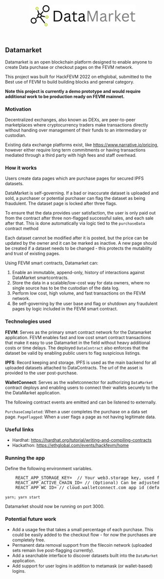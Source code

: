 <br/>
<p align='center'>
    <img src="./img/logo_trans.png" width=350/>
</p>

<br/>

Datamarket
---

Datamarket is an open blockchain platform designed to enable anyone to create Data purchase or checkout pages on the FEVM network. 

This project was built for HackFEVM 2022 on ethglobal, submitted to the Best use of FEVM to build building blocks and general category.

<b>Note this project is currently a demo prototype and would require additional work to be production ready on FEVM mainnet.</b>

### Motivation

Decentralized exchanges, also known as DEXs, are peer-to-peer marketplaces where cryptocurrency traders make transactions directly without handing over management of their funds to an intermediary or custodian.

Existing data exchange platforms exist, like https://www.narrative.io/pricing, however either require long term commitments or having transactions mediated through a third party with high fees and staff overhead.

### How it works

Users create data pages which are purchase pages for secured IPFS datasets.

DataMarket is self-governing. If a bad or inaccurate dataset is uploaded and sold, a purchaser or potential purchaser can flag the dataset as being fraudulent. The dataset page is locked after three flags.

To ensure that the data provides user satisfaction, the user is only paid out from the contract after three non-flagged successful sales, and each sale after that. This is done automatically via logic tied to the `purchaseData` contract method 

Each dataset cannot be modified after it is posted, but the price can be updated by the owner and it can be marked as inactive. A new page should be created if a dataset needs to be changed - this protects the mutability and trust of existing pages.


Using FEVM smart contracts, Datamarket can:
1. Enable an immutable, append-only, history of interactions against DataMarket smartcontracts.
2. Store the data in a scalable/low-cost way for data owners, where no single source has to be the custodian of the data log.
3. Perform low cost, high volume, and fast transactions on the FEVM network.
4. Be self-governing by the user base and flag or shutdown any fraudulent pages by logic included in the FEVM smart contract.

### Technologies used

**FEVM**: Serves as the primary smart contract network for the Datamarket application. FEVM enables fast and low cost smart contract transactions that make it easy to use Datamarket in the field without heavy additional costs or time delays. The deployed `DataContract` also enforces that the dataset be valid by enabling public users to flag suspicious listings.

**IPFS**: Record keeping and storage. IPFS is used as the main backend for all uploaded datasets attached to DataContracts. The url of the asset is provided to the user post-purchase.

**WalletConnect**: Serves as the walletconnector for authorizing `DataMarket` contract deploys and enabling users to connect their wallets securely to the the DataMarket application.

The following contract events are emitted and can be listened to externally.

`PurchaseCompleted`: When a user completes the purchase on a data set page.
`PageFlagged`: When a user flags a page as not having legitimate data.


### Useful links
* Hardhat: https://hardhat.org/tutorial/writing-and-compiling-contracts
* Hackathon: https://ethglobal.com/events/hackfevm/home

### Running the app

Define the following environment variables.

<pre>
    REACT_APP_STORAGE_KEY=  // Your web3.storage key, used for IPFS storage of datasets.
    REACT_APP_ACTIVE_CHAIN_ID= // (Optional) Can be adjusted to FEVM mainnet in the future, for now this field should be unset or set to 31415 for wallaby testnet.
    REACT_APP_WC_ID= // cloud.walletconnect.com app id (defaults to a demo app id).
</pre>


`yarn; yarn start`

Datamarket should now be running on port 3000.

### Potential future work
* Add a usage fee that takes a small percentage of each purchase. This could be easily added to the checkout flow - for now the purchases are completely free.
* Permanent data removal support from the filecoin network (uploaded sets remain live post-flagging currently).
* Add a searchable interface to discover datasets built into the `DataMarket` application.
* Add support for user logins in addition to metamask (or wallet-based) logins.

<!--
## Screenshots / User flow

### Home page

<img src="./img/home.png" width=800 />

### Connecting wallet

<img src="./img/wallet.png" width=800 />


### Creating a new data listing

<img src="./img/confirm.png" width=800 />


### Deployed

<img src="./img/deployed.png" width=800 />


### IPFS listing of a hosted asset

<img src="./img/ipfs.png" width=800 />

### Purchase page for a dataset

<img src="./img/listing.png" width=800 />

### Contract structure

<img src="./img/code.png width=800 />

### Contract history

<img src="./img/history.png width=800 />


### Deployed contract

<img src="./img/contract.png width=800 />






-->
<!--

Demo flow:
Web Article stating problem
- https://www.narrative.io/
Intro solution / website
Connect wallet
Create datamarket listing
- Original box image (IPFS/Filecoin for persistent, decentralized storage.)
- Adds funds to the contract to do chainlink interaction
Show deployed contract (FEVM, good for high volume packages or shipments)
Send a contract update with description.
Show contract event emitted from contract and new transaction.
Show contract history.
Closing (github+future work)

-- Sponsors--
Smart contract for delivery or record keeping
FEVM: Low cost smart contract transactions
Chainlink: Grab information from port and pull into the application
IPFS: Record keeping and storage

-->

